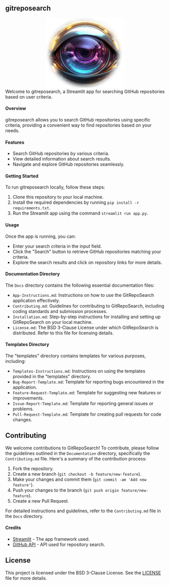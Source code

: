 ## gitreposearch
<center>
<img src="./images/gitreposearch_logo.png" alt="GitRepoSearch Logo" width="250" height="220" />
</center>
Welcome to gitreposearch, a Streamlit app for searching GitHub repositories based on user criteria.

#### Overview

gitreposearch allows you to search GitHub repositories using specific criteria, providing a convenient way to find repositories based on your needs.

#### Features

- Search GitHub repositories by various criteria.
- View detailed information about search results.
- Navigate and explore GitHub repositories seamlessly.

#### Getting Started

To run gitreposearch locally, follow these steps:

1. Clone this repository to your local machine.
2. Install the required dependencies by running `pip install -r requirements.txt`.
3. Run the Streamlit app using the command `streamlit run app.py`.

#### Usage

Once the app is running, you can:

- Enter your search criteria in the input field.
- Click the "Search" button to retrieve GitHub repositories matching your criteria.
- Explore the search results and click on repository links for more details.

#### Documentation Directory

The `Docs` directory contains the following essential documentation files:

- `App-Instructions.md`: Instructions on how to use the GitRepoSearch application effectively.
- `Contributing.md`: Guidelines for contributing to GitRepoSearch, including coding standards and submission processes.
- `Installation.md`: Step-by-step instructions for installing and setting up GitRepoSearch on your local machine.
- `License.md`: The BSD 3-Clause License under which GitRepoSearch is distributed. Refer to this file for licensing details.

#### Templates Directory

The "templates" directory contains templates for various purposes, including:

- `Templates-Instructions.md`: Instructions on using the templates provided in the "templates" directory.
- `Bug-Report-Template.md`: Template for reporting bugs encountered in the application.
- `Feature-Request-Template.md`: Template for suggesting new features or improvements.
- `Issue-Report-Template.md`: Template for reporting general issues or problems.
- `Pull-Request-Template.md`: Template for creating pull requests for code changes.

## Contributing

We welcome contributions to GitRepoSearch! To contribute, please follow the guidelines outlined in the `Documentation` directory, specifically the `Contributing.md` file. Here's a summary of the contribution process:

1. Fork the repository.
2. Create a new branch (`git checkout -b feature/new-feature`).
3. Make your changes and commit them (`git commit -am 'Add new feature'`).
4. Push your changes to the branch (`git push origin feature/new-feature`).
5. Create a new Pull Request.

For detailed instructions and guidelines, refer to the `Contributing.md` file in the `Docs` directory.

#### Credits

- [Streamlit](https://streamlit.io/) - The app framework used.
- [GitHub API](https://developer.github.com/v3/) - API used for repository search.

## License

This project is licensed under the BSD 3-Clause License. See the [LICENSE](./docs/License.md) file for more details.
